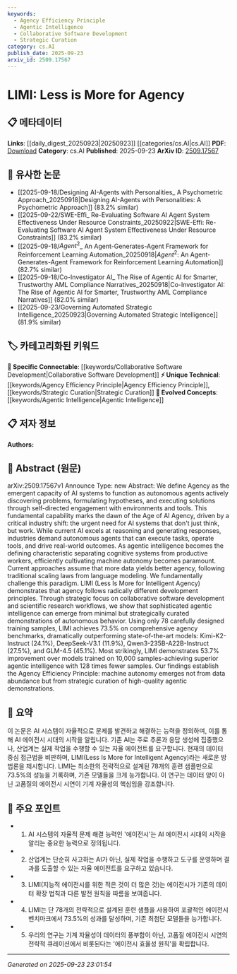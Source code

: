 ```yaml
---
keywords:
  - Agency Efficiency Principle
  - Agentic Intelligence
  - Collaborative Software Development
  - Strategic Curation
category: cs.AI
publish_date: 2025-09-23
arxiv_id: 2509.17567
---
```


<!-- KEYWORD_LINKING_METADATA:
{
  "processed_timestamp": "2025-09-23T23:01:54.570026",
  "vocabulary_version": "1.0",
  "selected_keywords": [
    "Agency Efficiency Principle",
    "Agentic Intelligence",
    "Collaborative Software Development",
    "Strategic Curation"
  ],
  "rejected_keywords": [],
  "similarity_scores": {
    "Agency Efficiency Principle": 0.78,
    "Agentic Intelligence": 0.82,
    "Collaborative Software Development": 0.77,
    "Strategic Curation": 0.75
  },
  "extraction_method": "AI_prompt_based",
  "budget_applied": true,
  "candidates_json": {
    "candidates": [
      {
        "surface": "Agency Efficiency Principle",
        "canonical": "Agency Efficiency Principle",
        "aliases": [
          "Efficient Agency",
          "Agency Optimization"
        ],
        "category": "unique_technical",
        "rationale": "Introduces a novel concept that challenges traditional scaling laws, providing a unique perspective on AI development.",
        "novelty_score": 0.85,
        "connectivity_score": 0.65,
        "specificity_score": 0.88,
        "link_intent_score": 0.78
      },
      {
        "surface": "Agentic Intelligence",
        "canonical": "Agentic Intelligence",
        "aliases": [
          "Autonomous Intelligence",
          "AI Agency"
        ],
        "category": "evolved_concepts",
        "rationale": "Represents a key shift in AI capabilities, focusing on autonomy and problem-solving, linking to broader AI evolution.",
        "novelty_score": 0.72,
        "connectivity_score": 0.79,
        "specificity_score": 0.81,
        "link_intent_score": 0.82
      },
      {
        "surface": "Collaborative Software Development",
        "canonical": "Collaborative Software Development",
        "aliases": [
          "Collaborative Development",
          "Team Software Engineering"
        ],
        "category": "specific_connectable",
        "rationale": "Highlights a strategic focus area for AI application, connecting to existing software engineering practices.",
        "novelty_score": 0.58,
        "connectivity_score": 0.83,
        "specificity_score": 0.76,
        "link_intent_score": 0.77
      },
      {
        "surface": "Strategic Curation",
        "canonical": "Strategic Curation",
        "aliases": [
          "Curated Training",
          "Selective Data Curation"
        ],
        "category": "unique_technical",
        "rationale": "Emphasizes the importance of quality over quantity in training data, offering a new approach to AI training.",
        "novelty_score": 0.78,
        "connectivity_score": 0.67,
        "specificity_score": 0.83,
        "link_intent_score": 0.75
      }
    ],
    "ban_list_suggestions": [
      "autonomous agents",
      "real-world outcomes",
      "productive workers"
    ]
  },
  "decisions": [
    {
      "candidate_surface": "Agency Efficiency Principle",
      "resolved_canonical": "Agency Efficiency Principle",
      "decision": "linked",
      "scores": {
        "novelty": 0.85,
        "connectivity": 0.65,
        "specificity": 0.88,
        "link_intent": 0.78
      }
    },
    {
      "candidate_surface": "Agentic Intelligence",
      "resolved_canonical": "Agentic Intelligence",
      "decision": "linked",
      "scores": {
        "novelty": 0.72,
        "connectivity": 0.79,
        "specificity": 0.81,
        "link_intent": 0.82
      }
    },
    {
      "candidate_surface": "Collaborative Software Development",
      "resolved_canonical": "Collaborative Software Development",
      "decision": "linked",
      "scores": {
        "novelty": 0.58,
        "connectivity": 0.83,
        "specificity": 0.76,
        "link_intent": 0.77
      }
    },
    {
      "candidate_surface": "Strategic Curation",
      "resolved_canonical": "Strategic Curation",
      "decision": "linked",
      "scores": {
        "novelty": 0.78,
        "connectivity": 0.67,
        "specificity": 0.83,
        "link_intent": 0.75
      }
    }
  ]
}
-->

# LIMI: Less is More for Agency

## 📋 메타데이터

**Links**: [[daily_digest_20250923|20250923]] [[categories/cs.AI|cs.AI]]
**PDF**: [Download](https://arxiv.org/pdf/2509.17567.pdf)
**Category**: cs.AI
**Published**: 2025-09-23
**ArXiv ID**: [2509.17567](https://arxiv.org/abs/2509.17567)

## 🔗 유사한 논문
- [[2025-09-18/Designing AI-Agents with Personalities_ A Psychometric Approach_20250918|Designing AI-Agents with Personalities: A Psychometric Approach]] (83.2% similar)
- [[2025-09-22/SWE-Effi_ Re-Evaluating Software AI Agent System Effectiveness Under Resource Constraints_20250922|SWE-Effi: Re-Evaluating Software AI Agent System Effectiveness Under Resource Constraints]] (83.2% similar)
- [[2025-09-18/$Agent^2$_ An Agent-Generates-Agent Framework for Reinforcement Learning Automation_20250918|$Agent^2$: An Agent-Generates-Agent Framework for Reinforcement Learning Automation]] (82.7% similar)
- [[2025-09-18/Co-Investigator AI_ The Rise of Agentic AI for Smarter, Trustworthy AML Compliance Narratives_20250918|Co-Investigator AI: The Rise of Agentic AI for Smarter, Trustworthy AML Compliance Narratives]] (82.0% similar)
- [[2025-09-23/Governing Automated Strategic Intelligence_20250923|Governing Automated Strategic Intelligence]] (81.9% similar)

## 🏷️ 카테고리화된 키워드
**🔗 Specific Connectable**: [[keywords/Collaborative Software Development|Collaborative Software Development]]
**⚡ Unique Technical**: [[keywords/Agency Efficiency Principle|Agency Efficiency Principle]], [[keywords/Strategic Curation|Strategic Curation]]
**🚀 Evolved Concepts**: [[keywords/Agentic Intelligence|Agentic Intelligence]]

## 📋 저자 정보

**Authors:** 

## 📄 Abstract (원문)

arXiv:2509.17567v1 Announce Type: new 
Abstract: We define Agency as the emergent capacity of AI systems to function as autonomous agents actively discovering problems, formulating hypotheses, and executing solutions through self-directed engagement with environments and tools. This fundamental capability marks the dawn of the Age of AI Agency, driven by a critical industry shift: the urgent need for AI systems that don't just think, but work. While current AI excels at reasoning and generating responses, industries demand autonomous agents that can execute tasks, operate tools, and drive real-world outcomes. As agentic intelligence becomes the defining characteristic separating cognitive systems from productive workers, efficiently cultivating machine autonomy becomes paramount. Current approaches assume that more data yields better agency, following traditional scaling laws from language modeling. We fundamentally challenge this paradigm. LIMI (Less Is More for Intelligent Agency) demonstrates that agency follows radically different development principles. Through strategic focus on collaborative software development and scientific research workflows, we show that sophisticated agentic intelligence can emerge from minimal but strategically curated demonstrations of autonomous behavior. Using only 78 carefully designed training samples, LIMI achieves 73.5% on comprehensive agency benchmarks, dramatically outperforming state-of-the-art models: Kimi-K2-Instruct (24.1%), DeepSeek-V3.1 (11.9%), Qwen3-235B-A22B-Instruct (27.5%), and GLM-4.5 (45.1%). Most strikingly, LIMI demonstrates 53.7% improvement over models trained on 10,000 samples-achieving superior agentic intelligence with 128 times fewer samples. Our findings establish the Agency Efficiency Principle: machine autonomy emerges not from data abundance but from strategic curation of high-quality agentic demonstrations.

## 📝 요약

이 논문은 AI 시스템이 자율적으로 문제를 발견하고 해결하는 능력을 정의하며, 이를 통해 AI 에이전시 시대의 시작을 알립니다. 기존 AI는 주로 추론과 응답 생성에 집중했으나, 산업계는 실제 작업을 수행할 수 있는 자율 에이전트를 요구합니다. 현재의 데이터 중심 접근법을 비판하며, LIMI(Less Is More for Intelligent Agency)라는 새로운 방법론을 제시합니다. LIMI는 최소한의 전략적으로 설계된 78개의 훈련 샘플만으로 73.5%의 성능을 기록하며, 기존 모델들을 크게 능가합니다. 이 연구는 데이터 양이 아닌 고품질의 에이전시 시연이 기계 자율성의 핵심임을 강조합니다.

## 🎯 주요 포인트

- 1. AI 시스템의 자율적 문제 해결 능력인 '에이전시'는 AI 에이전시 시대의 시작을 알리는 중요한 능력으로 정의됩니다.
- 2. 산업계는 단순히 사고하는 AI가 아닌, 실제 작업을 수행하고 도구를 운영하며 결과를 도출할 수 있는 자율 에이전트를 요구하고 있습니다.
- 3. LIMI(지능적 에이전시를 위한 적은 것이 더 많은 것)는 에이전시가 기존의 데이터 확장 법칙과 다른 발전 원칙을 따름을 보여줍니다.
- 4. LIMI는 단 78개의 전략적으로 설계된 훈련 샘플을 사용하여 포괄적인 에이전시 벤치마크에서 73.5%의 성과를 달성하며, 기존 최첨단 모델들을 능가합니다.
- 5. 우리의 연구는 기계 자율성이 데이터의 풍부함이 아닌, 고품질 에이전시 시연의 전략적 큐레이션에서 비롯된다는 '에이전시 효율성 원칙'을 확립합니다.


---

*Generated on 2025-09-23 23:01:54*